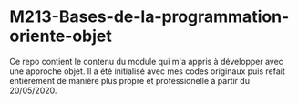 # M213-Bases-de-la-programmation-oriente-objet

Ce repo contient le contenu du module qui m'a appris à développer avec une approche objet.
Il a été initialisé avec mes codes originaux puis refait entièrement de manière plus propre et professionelle à partir du 20/05/2020.
